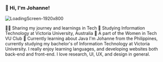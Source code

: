 ### 👋 Hi, I'm Johanne!

![LoadingScreen-1920x800](https://github.com/JohanneChristiana/JohanneChristiana/assets/113961547/564a6a83-ad7e-4d7d-86fd-ef487f1ab771)

👩‍💻 Sharing my journey and learnings in Tech
🏫 Studying Information Technology at Victoria University, Australia
🌻 A part of the Women in Tech VU Club
💭 Currently learning about Java 
I'm Johanne from the Philippines, currently studying my bachelor's of Information Technology at Victoria University. I really enjoy learning languages, and developing websites both back-end and front-end. I love research, UI, UX, and design in general. 
